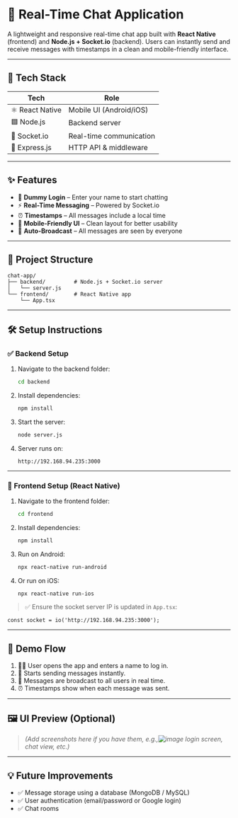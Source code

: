 
# 💬 Real-Time Chat Application

A lightweight and responsive real-time chat app built with **React Native** (frontend) and **Node.js + Socket.io** (backend). Users can instantly send and receive messages with timestamps in a clean and mobile-friendly interface.

---

## 🚀 Tech Stack

| Tech         | Role                    |
|--------------|--------------------------|
| ⚛️ React Native | Mobile UI (Android/iOS) |
| 🟦 Node.js      | Backend server           |
| 🔄 Socket.io    | Real-time communication  |
| 📡 Express.js   | HTTP API & middleware    |

---

## ✨ Features

- 🔐 **Dummy Login** – Enter your name to start chatting
- ⚡ **Real-Time Messaging** – Powered by Socket.io
- ⏰ **Timestamps** – All messages include a local time
- 📱 **Mobile-Friendly UI** – Clean layout for better usability
- 🔄 **Auto-Broadcast** – All messages are seen by everyone

---

## 📁 Project Structure

```
chat-app/
├── backend/         # Node.js + Socket.io server
│   └── server.js
└── frontend/        # React Native app
    └── App.tsx
```

---

## 🛠 Setup Instructions

### ✅ Backend Setup

1. Navigate to the backend folder:
   ```bash
   cd backend
   ```

2. Install dependencies:
   ```bash
   npm install
   ```

3. Start the server:
   ```bash
   node server.js
   ```

4. Server runs on:
   ```
   http://192.168.94.235:3000
   ```

---

### 📱 Frontend Setup (React Native)

1. Navigate to the frontend folder:
   ```bash
   cd frontend
   ```

2. Install dependencies:
   ```bash
   npm install
   ```

3. Run on Android:
   ```bash
   npx react-native run-android
   ```

4. Or run on iOS:
   ```bash
   npx react-native run-ios
   ```

> ✅ Ensure the socket server IP is updated in `App.tsx`:
```tsx
const socket = io('http://192.168.94.235:3000');
```

---

## 🧪 Demo Flow

1. 🧍‍♂️ User opens the app and enters a name to log in.
2. 💬 Starts sending messages instantly.
3. 📡 Messages are broadcast to all users in real time.
4. ⏰ Timestamps show when each message was sent.

---

## 🖼 UI Preview (Optional)

> _(Add screenshots here if you have them, e.g.,![image](https://github.com/user-attachments/assets/d059f412-4401-4275-9149-9f4d376c868e)
 login screen, chat view, etc.)_

---

## 💡 Future Improvements

- ✅ Message storage using a database (MongoDB / MySQL)
- ✅ User authentication (email/password or Google login)
- ✅ Chat rooms
